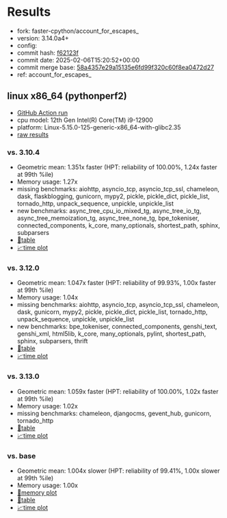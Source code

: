 # Results

- fork: faster-cpython/account_for_escapes_
- version: 3.14.0a4+
- config: 
- commit hash: [f62123f](https://github.com/faster%2dcpython/cpython/commit/f62123f)
- commit date: 2025-02-06T15:20:52+00:00
- commit merge base: [58a4357e29a15135e6fd99f320c60f8ea0472d27](https://github.com/python/cpython/commit/58a4357e29a15135e6fd99f320c60f8ea0472d27)
- ref: account_for_escapes_

## linux x86_64 (pythonperf2)

- [GitHub Action run](https://github.com/faster-cpython/benchmarking/actions/runs/13182134117)
- cpu model: 12th Gen Intel(R) Core(TM) i9-12900
- platform: Linux-5.15.0-125-generic-x86_64-with-glibc2.35
- [raw results](bm-20250206-pythonperf2-x86_64-faster%252dcpython-account_for_escapes_-3.14.0a4%2B-f62123f.json)

### vs. 3.10.4

- Geometric mean: 1.351x faster (HPT: reliability of 100.00%, 1.24x faster at 99th %ile)
- Memory usage: 1.27x
- missing benchmarks: aiohttp, asyncio_tcp, asyncio_tcp_ssl, chameleon, dask, flaskblogging, gunicorn, mypy2, pickle, pickle_dict, pickle_list, tornado_http, unpack_sequence, unpickle, unpickle_list
- new benchmarks: async_tree_cpu_io_mixed_tg, async_tree_io_tg, async_tree_memoization_tg, async_tree_none_tg, bpe_tokeniser, connected_components, k_core, many_optionals, shortest_path, sphinx, subparsers
- [📄table](bm-20250206-pythonperf2-x86_64-faster%252dcpython-account_for_escapes_-3.14.0a4%2B-f62123f-vs-3.10.4.md)
- [📈time plot](bm-20250206-pythonperf2-x86_64-faster%252dcpython-account_for_escapes_-3.14.0a4%2B-f62123f-vs-3.10.4.svg)

### vs. 3.12.0

- Geometric mean: 1.047x faster (HPT: reliability of 99.93%, 1.00x faster at 99th %ile)
- Memory usage: 1.04x
- missing benchmarks: aiohttp, asyncio_tcp, asyncio_tcp_ssl, chameleon, dask, gunicorn, mypy2, pickle, pickle_dict, pickle_list, tornado_http, unpack_sequence, unpickle, unpickle_list
- new benchmarks: bpe_tokeniser, connected_components, genshi_text, genshi_xml, html5lib, k_core, many_optionals, pylint, shortest_path, sphinx, subparsers, thrift
- [📄table](bm-20250206-pythonperf2-x86_64-faster%252dcpython-account_for_escapes_-3.14.0a4%2B-f62123f-vs-3.12.0.md)
- [📈time plot](bm-20250206-pythonperf2-x86_64-faster%252dcpython-account_for_escapes_-3.14.0a4%2B-f62123f-vs-3.12.0.svg)

### vs. 3.13.0

- Geometric mean: 1.059x faster (HPT: reliability of 100.00%, 1.02x faster at 99th %ile)
- Memory usage: 1.02x
- missing benchmarks: chameleon, djangocms, gevent_hub, gunicorn, tornado_http
- [📄table](bm-20250206-pythonperf2-x86_64-faster%252dcpython-account_for_escapes_-3.14.0a4%2B-f62123f-vs-3.13.0.md)
- [📈time plot](bm-20250206-pythonperf2-x86_64-faster%252dcpython-account_for_escapes_-3.14.0a4%2B-f62123f-vs-3.13.0.svg)

### vs. base

- Geometric mean: 1.004x slower (HPT: reliability of 99.41%, 1.00x slower at 99th %ile)
- Memory usage: 1.00x
- [🧠memory plot](bm-20250206-pythonperf2-x86_64-faster%252dcpython-account_for_escapes_-3.14.0a4%2B-f62123f-vs-base-mem.svg)
- [📄table](bm-20250206-pythonperf2-x86_64-faster%252dcpython-account_for_escapes_-3.14.0a4%2B-f62123f-vs-base.md)
- [📈time plot](bm-20250206-pythonperf2-x86_64-faster%252dcpython-account_for_escapes_-3.14.0a4%2B-f62123f-vs-base.svg)

